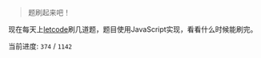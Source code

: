 > 题刷起来吧！

现在每天上[letcode](https://leetcode.com/problemset/algorithms/)刷几道题，题目使用JavaScript实现，看看什么时候能刷完。

当前进度: `374` / `1142`
